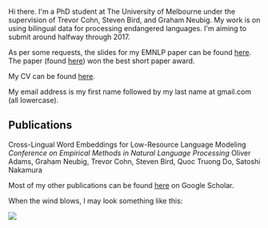 Hi there. I'm a PhD student at The University of Melbourne under the supervision of Trevor Cohn, Steven Bird, and Graham Neubig. My work is on using bilingual data for processing endangered languages. I'm aiming to submit around halfway through 2017.

As per some requests, the slides for my EMNLP paper can be found [here](https://oadams.github.io/emnlp16_slides.pdf). The paper (found [here](http://people.eng.unimelb.edu.au/tcohn/papers/adams16emnlp.pdf)) won the best short paper award.

My CV can be found [here](https://oadams.github.io/cv.pdf).

My email address is my first name followed by my last name at gmail.com (all lowercase).

## Publications

Cross-Lingual Word Embeddings for Low-Resource Language Modeling
*Conference on Empirical Methods in Natural Language Processing*
Oliver Adams, Graham Neubig, Trevor Cohn, Steven Bird, Quoc Truong Do, Satoshi
Nakamura

Most of my other publications can be found [here](https://scholar.google.com/citations?user=s7wr1DsAAAAJ&hl=en) on Google Scholar.

When the wind blows, I may look something like this:

![](https://oadams.github.io/wind.jpg)


